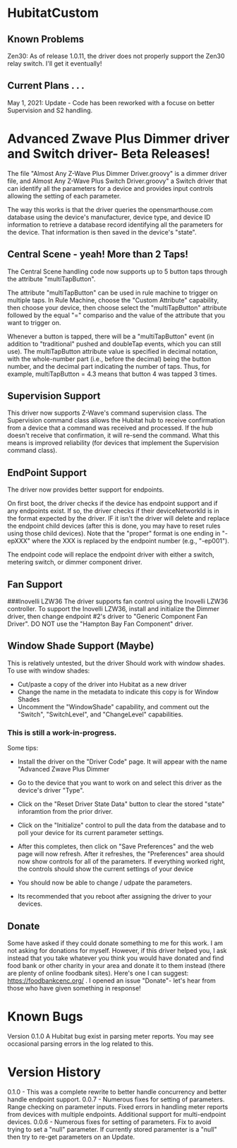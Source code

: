# HubitatCustom

## Known Problems

Zen30: As of release 1.0.11, the driver does not properly support the Zen30 relay switch. I'll get it eventually!

## Current Plans . . .
May 1, 2021: Update - Code has been reworked with a focuse on better Supervision and S2 handling.

# Advanced Zwave Plus Dimmer driver  and Switch driver- Beta Releases!

The file "Almost Any Z-Wave Plus Dimmer Driver.groovy" is a dimmer driver file, and Almost Any Z-Wave Plus Switch Driver.groovy" a Switch driver that can identify all the parameters for a device and provides input controls allowing the setting of each parameter.

The way this works is that the driver queries the opensmarthouse.com database using the device's manufacturer, device type, and device ID information to retrieve a database record identifying all the parameters for the device. That information is then saved in the device's "state".

## Central Scene - yeah! More than 2 Taps!

The Central Scene handling code now supports up to 5 button taps through the attribute "multiTapButton".

The attribute "multiTapButton" can be used in rule machine to trigger on multiple taps. In Rule Machine, choose the "Custom Attribute" capability, then choose your device, then choose select the "multiTapButton" attribute followed by the equal "=" compariso and the value of the attribute that you want to trigger on.

Whenever a button is tapped, there will be a "multiTapButton" event (in addition to "traditional" pushed and doubleTap events, which you can still use).  The multiTapButton attribute value is specified in decimal notation, with the whole-number part  (i.e., before the decimal) being the button number, and the decimal part indicating the number of taps. Thus, for example, multiTapButton = 4.3  means that button 4 was tapped 3 times.

## Supervision Support
This driver now supports Z-Wave's command supervision class. The Supervision command class allows the Hubitat hub to receive confirmation from a device that a command was received and processed. If the hub doesn't receive that confirmation, it will re-send the command. What this means is improved reliability (for devices that implement the Supervision command class).

## EndPoint Support
The driver now provides better support for endpoints.

On first boot, the driver checks if the device has endpoint support and if any endpoints exist. If so, the driver checks if their deviceNetworkId is in the format expected by the driver. IF it isn't the driver will delete and replace the endpoint child devices (after this is done, you may have to reset rules using those child devices).  Note that the "proper" format is one ending in "-epXXX" where the XXX is replaced by the endpoint number (e.g., "-ep001").

The endpoint code will replace the endpoint driver with either a switch, metering switch, or dimmer component driver.

## Fan Support
###Inovelli LZW36
The driver supports fan control using the Inovelli LZW36 controller.
To support the  Inovelli LZW36, install and initialize the Dimmer driver, then change endpoint #2's driver to "Generic Component Fan Driver". DO NOT use the "Hampton Bay Fan Component" driver.

## Window Shade Support (Maybe)

This is relatively untested, but the driver Should work with window shades. To use with window shades:
* Cut/paste a copy of the driver into Hubitat as a new driver
* Change the name in the metadata to indicate this copy is for Window Shades
* Uncomment the "WindowShade" capability, and comment out the "Switch", "SwitchLevel", and "ChangeLevel" capabilities.



### This is still a work-in-progress. 

Some tips:
* Install the driver on the "Driver Code" page. It will appear with the name "Advanced Zwave Plus Dimmer
* Go to the device that you want to work on and select this driver as the device's driver "Type".
* Click on the "Reset Driver State Data" button to clear the stored "state" inforamtion from the prior driver.
* Click on the "Initialize" control to pull the data from the database and to poll your device for its current parameter settings.
* After this completes, then click on "Save Preferences" and the web page will now refresh. After it refreshes, the "Preferences" area should now show controls for all of the parameters.  If everything worked right, the controls should show the current settings of your device
* You should now be able to change / udpate the parameters.

* Its recommended that you reboot after assigning the driver to your devices.


## Donate
Some have asked if they could donate something to me for this work.  I am not asking for donations for myself. However, if this driver helped you, I ask instead that you take whatever you think you would have donated and find food bank or other charity in your area and donate it to them instead (there are plenty of online foodbank sites). Here's one I can suggest: https://foodbankcenc.org/ . I opened an issue "Donate"- let's hear from those who have given something in response!

# Known Bugs
Version 0.1.0
A Hubitat bug exist in parsing meter reports. You may see occasional parsing errors in the log related to this.

# Version History
0.1.0 - This was a complete rewrite to better handle concurrency and better handle endpoint support.
0.0.7 - Numerous fixes for setting of parameters. Range checking on parameter inputs. Fixed errors in handling meter reports from devices with multiple endpoints. Additional support for multi-endpoint devices.
0.0.6 - Numerous fixes for setting of parameters. Fix to avoid trying to set a "null" parameter. If currently stored paramenter is a "null" then try to re-get parameters on an Update.


